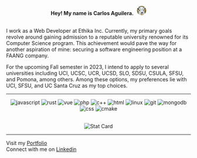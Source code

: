 <div align="center">
  <strong>Hey! My name is Carlos Aguilera. &nbsp; </strong>
  <img src="assets/goat.png" alt="goat" width="25" />
</div>
<br />
<div>
  <p>
    I work as a Web Developer at Ethika Inc. Currently, my primary goals revolve around
    gaining admission to a reputable university renowned for its Computer Science program.
    This achievement would pave the way for another aspiration of mine: securing a
    software engineering position at a FAANG company.
  </p>
  <p>
    For the upcoming Fall semester in 2023, I intend to apply to several universities
    including UCI, UCSC, UCR, UCSD, SLO, SDSU, CSULA, SFSU, and Pomona, among others.
    Among these options, my preferences lie with UCI, SFSU, and UC Santa Cruz as my top
    choices.
  </p>
</div>
<hr />
<div align="center">
  <img
    src="https://img.shields.io/badge/javascript%20-%23323330.svg?&style=for-the-badge&logo=javascript"
    alt="javascript"
  />
  <img
    src="https://img.shields.io/badge/rust%20-%23323330.svg?&style=for-the-badge&logo=rust"
    alt="rust"
  />
  <img
    src="https://img.shields.io/badge/vue%20-%23323330.svg?&style=for-the-badge&logo=vuedotjs"
    alt="vue"
  />
  <img
    src="https://img.shields.io/badge/php%20-%23323330.svg?&style=for-the-badge&logo=php"
    alt="php"
  />
  <img
    src="https://img.shields.io/badge/c++%20-%23323330.svg?&style=for-the-badge&logo=cplusplus"
    alt="c++"
  />
  <img
    src="https://img.shields.io/badge/html%20-%23323330.svg?&style=for-the-badge&logo=html5"
    alt="html"
  />
  <img
    src="https://img.shields.io/badge/linux%20-%23323330.svg?&style=for-the-badge&logo=linux"
    alt="linux"
  />
  <img
    src="https://img.shields.io/badge/git%20-%23323330.svg?&style=for-the-badge&logo=git"
    alt="git"
  />
  <img
    src="https://img.shields.io/badge/mongodb%20-%23323330.svg?&style=for-the-badge&logo=mongodb"
    alt="mongodb"
  />
  <img
    src="https://img.shields.io/badge/css%20-%23323330.svg?&style=for-the-badge&logo=css3"
    alt="css"
  />
  <img
    src="https://img.shields.io/badge/cmake%20-%23323330.svg?&style=for-the-badge&logo=cmake"
    alt="cmake"
  />
</div>
<br>
<div align="center">

![Stat Card](https://github-readme-stats.vercel.app/api?username=devloos&count_private=true&show_icons=true&theme=apprentice)

</div>
<hr />
<div>
  <div>
    <span>
      Visit my
      <a href="https://www.caguilera.dev/#/" target="_blank" rel="noopener noreferrer"
        >Portfolio</a
      >
    </span>
  </div>
  <div>
    <span>
      Connect with me on
      <a
        href="https://www.linkedin.com/in/aguilerac/"
        target="_blank"
        rel="noopener noreferrer"
        >Linkedin</a
      >
    </span>
  </div>
</div>
